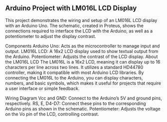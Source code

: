 ## Arduino Project with LM016L LCD Display

This project demonstrates the wiring and setup of an LM016L LCD display with an Arduino Uno. The schematic, created in Proteus, shows the connections required to interface the LCD with the Arduino, as well as a potentiometer to adjust the display contrast.

Components
Arduino Uno: Acts as the microcontroller to manage input and output.
LM016L LCD: A 16x2 LCD display used to show textual output from the Arduino.
Potentiometer: Adjusts the contrast of the LCD display.
About the LM016L LCD
The LM016L is a 16x2 LCD, meaning it can display up to 16 characters per line across two lines. It utilizes a standard HD44780 controller, making it compatible with most Arduino LCD libraries. By connecting the LM016L to the Arduino, you can display characters, numbers, and basic symbols, which makes it useful for projects that require a user interface or simple feedback.

Wiring Diagram
Vcc and GND: Connect to the Arduino’s 5V and ground pins, respectively.
RS, E, D4-D7: Connect these pins to the corresponding Arduino pins as shown in the schematic.
Potentiometer: Adjusts the voltage on the Vo pin of the LCD, controlling contrast.
